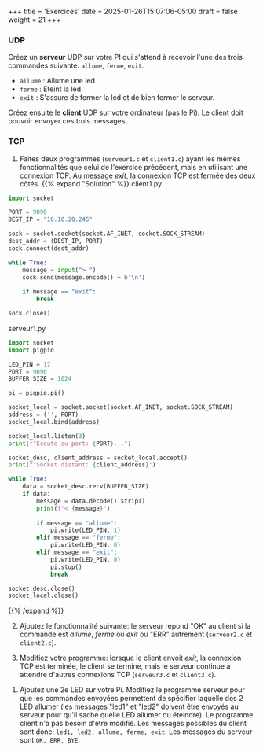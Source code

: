 +++
title = 'Exercices'
date = 2025-01-26T15:07:06-05:00
draft = false
weight = 21
+++


### UDP

Créez un **serveur** UDP sur votre PI qui s'attend à recevoir l'une des trois commandes suivante: `allume`, `ferme`, `exit`.

- `allume` : Allume une led
- `ferme` : Éteint la led
- `exit` : S'assure de fermer la led et de bien fermer le serveur.

Créez ensuite le **client** UDP sur votre ordinateur (pas le Pi). Le client doit pouvoir envoyer ces trois messages. 


### TCP

1. Faites deux programmes (`serveur1.c` et `client1.c`) ayant les mêmes fonctionnalités que celui de l'exercice précédent, mais en utilisant une connexion TCP. Au message _exit_, la connexion TCP est fermée des deux côtés.
{{% expand "Solution" %}}
client1.py
```python
import socket

PORT = 9090
DEST_IP = "10.10.20.245"

sock = socket.socket(socket.AF_INET, socket.SOCK_STREAM)
dest_addr = (DEST_IP, PORT)
sock.connect(dest_addr)

while True:
    message = input("> ")
    sock.send(message.encode() + b'\n')
    
    if message == "exit":
        break

sock.close()
```
serveur1.py
```python
import socket
import pigpio

LED_PIN = 17
PORT = 9090
BUFFER_SIZE = 1024

pi = pigpio.pi()

socket_local = socket.socket(socket.AF_INET, socket.SOCK_STREAM)
address = ('', PORT)  
socket_local.bind(address)

socket_local.listen(3)
print(f"Écoute au port: {PORT}...")

socket_desc, client_address = socket_local.accept()
print(f"Socket distant: {client_address}")

while True:
    data = socket_desc.recv(BUFFER_SIZE)
    if data:
        message = data.decode().strip()
        print(f"< {message}")
        
        if message == "allume":
            pi.write(LED_PIN, 1)
        elif message == "ferme":
            pi.write(LED_PIN, 0)
        elif message == "exit":
            pi.write(LED_PIN, 0)
            pi.stop()
            break

socket_desc.close()
socket_local.close()
```
{{% /expand %}}

2. Ajoutez le fonctionnalité suivante: le serveur répond "OK" au client si la commande est _allume_, _ferme_ ou _exit_ ou "ERR" autrement (`serveur2.c` et `client2.c`).
<!--
{{% expand "Solution" %}}
client2.c
```c
#include <stdio.h>
#include <stdlib.h>
#include <string.h>
#include <unistd.h>
#include <sys/socket.h>
#include <netinet/in.h>
#include <arpa/inet.h>

#define PORT 9090
#define DEST_IP "10.10.20.245"
#define ANSWER_LEN 4                // ** AJOUTE ** //

int main() {
    int sock = 0;
    struct sockaddr_in dest_addr;
    
    // Créer le socket
    sock = socket(AF_INET, SOCK_STREAM, 0);
    
    // Initialiser la struct de l'adresse IP 
    memset(&dest_addr, '0', sizeof(dest_addr));
    dest_addr.sin_family = AF_INET;
    dest_addr.sin_addr.s_addr = inet_addr(DEST_IP);
    dest_addr.sin_port = htons(PORT);

    // Créer la connexion
    connect(sock, (struct sockaddr *)&dest_addr, sizeof(dest_addr));
    
    while (1) {
        printf("> ");
        char message[100];
        char answer[4];

        fgets(message,sizeof(message),stdin);
        send(sock, message, strlen(message), 0);

        if(strcmp(message,"exit\n") == 0){
            break;
        } else {                                // ** ELSE AJOUTE ** //
            // Afficher réponse
            recv(sock, answer, ANSWER_LEN, 0);
            printf("< %s\n",answer);
        }
    }
    
    close(sock);
    return 0;
}
```
serveur2.c
```c
#include <stdio.h>
#include <stdlib.h>
#include <string.h>
#include <unistd.h>
#include <sys/socket.h>
#include <netinet/in.h>
#include <pigpio.h>

#define LED_PIN 17
#define PORT 9090
#define BUFFER_SIZE 1024
#define ANSWER_LEN 4                            // ** AJOUTE ** //

int main() {
    int socket_local, socket_desc;
    struct sockaddr_in address;
    int addrlen = sizeof(address);
    char buffer[BUFFER_SIZE] = {0};
    char answer[4];

    // Initialiser GPIO
    if (gpioInitialise() < 0) {
        fprintf(stderr, "Erreur d'initialisation pigpio\n");
        return 1;
    }

    // Créer le socket et initialiser l'adresse
    socket_local = socket(AF_INET, SOCK_STREAM, 0);
    memset(&address, 0, sizeof(address));
    address.sin_family = AF_INET;
    address.sin_addr.s_addr = INADDR_ANY;
    address.sin_port = htons(PORT);

    // Associer le socket à l'adresse de l'interface
    bind(socket_local, (struct sockaddr *)&address, sizeof(address));
    
    // Attendre une connexion entrante
    listen(socket_local, 3);
    socket_desc = accept(socket_local, (struct sockaddr *)&address, (socklen_t*)&addrlen);

    // Réception des messages
    while(1) {
        int datalen;
        strcpy(answer,"OK");                        // ** AJOUTE ** //

        // Stocker le message
        datalen = read(socket_desc, buffer, BUFFER_SIZE);
        if (datalen != 0) {
            printf("< %s",buffer);
            if(strcmp(buffer,"allume\n") == 0){
                gpioWrite(LED_PIN, 1);
            }
            else if(strcmp(buffer,"ferme\n") == 0){
                gpioWrite(LED_PIN, 0);
            }
            else if(strcmp(buffer,"exit\n") == 0){
                gpioWrite(LED_PIN, 0);
                gpioTerminate();
                break;
            } else {                                // ** AJOUTE ** //
                strcpy(answer,"ERR");
            }
            send(socket_desc, answer, ANSWER_LEN, 0);
        }
        memset(buffer, 0, BUFFER_SIZE); 
    }

    close(socket_desc);
    close(socket_local);
    return 0;
}
```
{{% /expand %}}
-->

3. Modifiez votre programme: lorsque le client envoit _exit_, la connexion TCP est terminée, le client se termine, mais le serveur continue à attendre d'autres connexions TCP (`serveur3.c` et `client3.c`).

<!--
{{% expand "Solution" %}}
client3.c
```c
#include <stdio.h>
#include <stdlib.h>
#include <string.h>
#include <unistd.h>
#include <sys/socket.h>
#include <netinet/in.h>
#include <arpa/inet.h>

#define PORT 9090
#define DEST_IP "10.10.20.245"
#define ANSWER_LEN 4                

int main() {
    int sock = 0;
    struct sockaddr_in dest_addr;
    
    // Créer le socket
    sock = socket(AF_INET, SOCK_STREAM, 0);
    
    // Initialiser la struct de l'adresse IP 
    memset(&dest_addr, '0', sizeof(dest_addr));
    dest_addr.sin_family = AF_INET;
    dest_addr.sin_addr.s_addr = inet_addr(DEST_IP);
    dest_addr.sin_port = htons(PORT);

    // Créer la connexion
    connect(sock, (struct sockaddr *)&dest_addr, sizeof(dest_addr));
    
    while (1) {
        printf("> ");
        char message[100];
        char answer[4];

        fgets(message,sizeof(message),stdin);
        send(sock, message, strlen(message), 0);

        // Afficher réponse                     // ** MODIFIE ** //
        recv(sock, answer, ANSWER_LEN, 0);
        printf("< %s\n",answer);
        if(strcmp(answer,"BYE") == 0) {
            break;
        }
    }
    
    close(sock);
    return 0;
}
```
serveur3.c
```c
#include <stdio.h>
#include <stdlib.h>
#include <string.h>
#include <unistd.h>
#include <sys/socket.h>
#include <netinet/in.h>
#include <pigpio.h>

#define LED_PIN 17
#define PORT 9090
#define BUFFER_SIZE 1024
#define ANSWER_LEN 4                            

int main() {
    int socket_local, socket_desc;
    struct sockaddr_in address;
    int addrlen = sizeof(address);
    char buffer[BUFFER_SIZE] = {0};
    char answer[4];

    // Initialiser GPIO
    if (gpioInitialise() < 0) {
        fprintf(stderr, "Erreur d'initialisation pigpio\n");
        return 1;
    }

    // Créer le socket et initialiser l'adresse
    socket_local = socket(AF_INET, SOCK_STREAM, 0);
    memset(&address, 0, sizeof(address));
    address.sin_family = AF_INET;
    address.sin_addr.s_addr = INADDR_ANY;
    address.sin_port = htons(PORT);

    // Associer le socket à l'adresse de l'interface
    bind(socket_local, (struct sockaddr *)&address, sizeof(address));
    
    while (1) {                                     // ** AJOUTE WHILE ** //
        // Attendre une connexion entrante
        listen(socket_local, 3);
        socket_desc = accept(socket_local, (struct sockaddr *)&address, (socklen_t*)&addrlen);

    
        // Réception des messages
        while(1) {
            int datalen;
            strcpy(answer,"OK");

            // Stocker le message
            datalen = read(socket_desc, buffer, BUFFER_SIZE);
            if (datalen != 0) {
                printf("< %s",buffer);
                if(strcmp(buffer,"allume\n") == 0){
                    gpioWrite(LED_PIN, 1);
                }
                else if(strcmp(buffer,"ferme\n") == 0){
                    gpioWrite(LED_PIN, 0);
                }
                else if(strcmp(buffer,"exit\n") == 0){
                    gpioWrite(LED_PIN, 0);
                    strcpy(answer,"BYE");                       // ** AJOUTE ** //
                    send(socket_desc, answer, ANSWER_LEN, 0);   // ** AJOUTE ** //
                    break;
                } else {
                    strcpy(answer,"ERR");
                }
                send(socket_desc, answer, ANSWER_LEN, 0);
            }
            memset(buffer, 0, BUFFER_SIZE); 
        }

        close(socket_desc);                     // ** MODIFIÉ ** //
    }
    close(socket_local);
    gpioTerminate();
    return 0;
}
```
{{% /expand %}}
-->

1. Ajoutez une 2e LED sur votre Pi. Modifiez le programme serveur pour que les commandes envoyées permettent de spécifier laquelle des 2 LED allumer (les messages "led1" et "led2" doivent être envoyés au serveur pour qu'il sache quelle LED allumer ou éteindre). Le programme client n'a pas besoin d'être modifié. Les messages possibles du client sont donc: `led1, led2, allume, ferme, exit`. Les messages du serveur sont `OK, ERR, BYE`.

<!--
{{% expand "Solution" %}}
client4.c

_Pas de changements_

serveur4.c
```c
#include <stdio.h>
#include <stdlib.h>
#include <string.h>
#include <unistd.h>
#include <sys/socket.h>
#include <netinet/in.h>
#include <pigpio.h>

#define LED_PIN 17
#define PORT 9090
#define BUFFER_SIZE 1024
#define ANSWER_LEN 4                
#define LED_1 17                    // ** AJOUTE ** //
#define LED_2 24                    // ** AJOUTE ** //

int main() {
    int socket_local, socket_desc;
    struct sockaddr_in address;
    int addrlen = sizeof(address);
    char buffer[BUFFER_SIZE] = {0};
    char answer[4];
    int led_pin = LED_1;            // ** AJOUTE ** //

    // Initialiser GPIO
    if (gpioInitialise() < 0) {
        fprintf(stderr, "Erreur d'initialisation pigpio\n");
        return 1;
    }

    // Créer le socket et initialiser l'adresse
    socket_local = socket(AF_INET, SOCK_STREAM, 0);
    memset(&address, 0, sizeof(address));
    address.sin_family = AF_INET;
    address.sin_addr.s_addr = INADDR_ANY;
    address.sin_port = htons(PORT);

    // Associer le socket à l'adresse de l'interface
    bind(socket_local, (struct sockaddr *)&address, sizeof(address));
    
    while (1) {
        // Attendre une connexion entrante
        listen(socket_local, 3);
        socket_desc = accept(socket_local, (struct sockaddr *)&address, (socklen_t*)&addrlen);

        // Réception des messages
        while(1) {
            int datalen;
            strcpy(answer,"OK");

            // Stocker le message
            datalen = read(socket_desc, buffer, BUFFER_SIZE);
            if (datalen != 0) {
                printf("< %s",buffer);
                if(strcmp(buffer,"allume\n") == 0){
                    gpioWrite(led_pin, 1);
                }
                else if(strcmp(buffer,"ferme\n") == 0){
                    gpioWrite(led_pin, 0);
                }
                else if(strcmp(buffer,"exit\n") == 0){
                    gpioWrite(LED_1, 0);                // ** AJOUTE ** //
                    gpioWrite(LED_2, 0);                // ** AJOUTE ** //
                    strcpy(answer,"BYE");
                    send(socket_desc, answer, ANSWER_LEN, 0);
                    break;
                }
                else if(strcmp(buffer,"led1\n") == 0){  // ** AJOUTE ** //
                    led_pin = LED_1;
                }
                else if(strcmp(buffer,"led2\n") == 0){  // ** AJOUTE ** //
                    led_pin = LED_2;
                }
                else {
                    strcpy(answer,"ERR");
                }
                send(socket_desc, answer, ANSWER_LEN, 0);
            }
            memset(buffer, 0, BUFFER_SIZE); 
        }

        close(socket_desc);
    }
    close(socket_local);
    gpioTerminate();
    return 0;
}
```
{{% /expand %}}
-->

